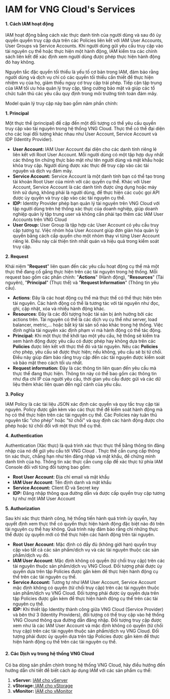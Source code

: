 # IAM for VNG Cloud's Services

#### 1. Cách IAM hoạt động <a href="#howiamsupportsvngcloudservices-1.cachiamhoatdong" id="howiamsupportsvngcloudservices-1.cachiamhoatdong"></a>

IAM hoạt động bằng cách xác thực danh tính của người dùng và sau đó ủy quyền quyền truy cập dựa trên các Policies liên kết với IAM User Accounts, User Groups và Service Accounts. Khi người dùng gửi yêu cầu truy cập vào tài nguyên cụ thể hoặc thực hiện một hành động, IAM kiểm tra các chính sách liên kết để xác định xem người dùng được phép thực hiện hành động đó hay không.

Nguyên tắc đặc quyền tối thiểu là yếu tố cơ bản trong IAM, đảm bảo rằng người dùng và dịch vụ chỉ có các quyền tối thiểu cần thiết để thực hiện nhiệm vụ của họ, giảm thiểu nguy cơ truy cập trái phép. Tiếp cận tập trung của IAM tối ưu hóa quản lý truy cập, tăng cường bảo mật và giúp các tổ chức tuân thủ các yêu cầu quy định trong môi trường tính toán đám mây.

Model quản lý truy cập này bao gồm năm phần chính:

**1. Principal**

Một thực thể (principal) đề cập đến một đối tượng có thể yêu cầu quyền truy cập vào tài nguyên trong hệ thống VNG Cloud. Thực thể có thể đại diện cho các loại đối tượng khác nhau như User Account, Service Account và IDP (Identity Provider).

* **User Account:** IAM User Account đại diện cho các danh tính riêng lẻ liên kết với Root User Account. Mỗi người dùng có một tập hợp duy nhất các thông tin chứng thực bảo mật như tên người dùng và mật khẩu hoặc khóa truy cập. Người dùng được xác thực để truy cập vào các tài nguyên và dịch vụ đám mây.
* **Service Account:** Service Account là một danh tính bạn có thể tạo trong tài khoản Root User của mình với các quyền cụ thể. Khác với User Account, Service Account là các danh tính được ứng dụng hoặc máy tính sử dụng, không phải là người dùng, để thực hiện các cuộc gọi API được ủy quyền và truy cập vào các tài nguyên cụ thể.
* **IDP:** Identity Provider phép bạn quản lý tài nguyên trên VNG Cloud với tập người dùng trên hệ thống xác thực của doanh nghiệp, giúp doanh nghiệp quản lý tập trung user và không cần phải tạo thêm các IAM User Accounts trên VNG Cloud
* **User Group:** User Group là tập hợp các User Account có yêu cầu truy cập tương tự. Việc nhóm hóa User Account giúp đơn giản hóa quản lý quyền bằng cách cấp quyền cho một nhóm thay vì từng User Account riêng lẻ. Điều này cải thiện tính nhất quán và hiệu quả trong kiểm soát truy cập.

**2. Request**

Khái niệm "**Request**" liên quan đến các yêu cầu hoạt động cụ thể mà một thực thể đang cố gắng thực hiện trên các tài nguyên trong hệ thống. Mỗi request bao gồm các phần chính: "**Actions**" (Hành động), "**Resources**" (Tài nguyên), "**Principal**" (Thực thể) và "**Request Information**" (Thông tin yêu cầu).

* **Actions**: Đây là các hoạt động cụ thể mà thực thể có thể thực hiện trên tài nguyên. Các hành động có thể là tương tác với tài nguyên như đọc, ghi, cập nhật, xóa và nhiều hành động khác.
* **Resources**: Đây là các đối tượng hoặc tài sản bị ảnh hưởng bởi các actions trên. Tài nguyên có thể là các dịch vụ cụ thể như server, load balancer, metric,... hoặc bất kỳ tài sản số nào khác trong hệ thống. Việc định nghĩa tài nguyên xác định phạm vi mà hành động có thể tác động.
* **Principal:** Khi một thực thể khởi tạo một yêu cầu, hệ thống sẽ kiểm tra xem hành động được yêu cầu có được phép hay không dựa trên các **Policies** được liên kết với thực thể đó và tài nguyên. Nếu các **Policies** cho phép, yêu cầu sẽ được thực hiện; nếu không, yêu cầu sẽ bị từ chối. Điều này giúp đảm bảo rằng truy cập đến các tài nguyên được kiểm soát và bảo mật theo cách tối ưu nhất.
* **Request information:** Đây là các thông tin liên quan đến yêu cầu mà thực thể đang thực hiện. Thông tin này có thể bao gồm các thông tin như địa chỉ IP của người yêu cầu, thời gian yêu cầu được gửi và các dữ liệu thêm khác liên quan đến ngữ cảnh của yêu cầu.

**3. Policy**

IAM Policy là các tài liệu JSON xác định các quyền và quy tắc truy cập tài nguyên. Policy được gắn kèm vào các thực thể để kiểm soát hành động mà họ có thể thực hiện trên các tài nguyên cụ thể. Các Policies này tuân thủ nguyên tắc "cho phép" hoặc "từ chối" và quy định các hành động được cho phép hoặc từ chối đối với một thực thể cụ thể.

**4. Authentication**

Authentication (Xác thực) là quá trình xác thực thực thể bằng thông tin đăng nhập của nó để gửi yêu cầu tới VNG Cloud . Thực thể cần cung cấp thông tin xác thực, chẳng hạn như tên đăng nhập và mật khẩu, để chứng minh danh tính của họ. Thông tin xác thực cần cung cấp để xác thực từ phía IAM Console đối với từng đối tượng bao gồm:

* **Root User Account**: Địa chỉ email và mật khẩu
* **IAM User Account**: Tên định danh và mật khẩu
* **Service Account:** Client ID và Secret key
* **IDP:** Đăng nhập thông qua đường dẫn và được cấp quyền truy cập tương tự như một IAM User Account

**5. Authorization**

Sau khi xác thực thành công, hệ thống tiến hành quá trình ủy quyền, hay quyết định xem thực thể có quyền thực hiện hành động đặc biệt nào đó trên tài nguyên cụ thể hay không. Quá trình này đảm bảo rằng chỉ những thực thể được ủy quyền mới có thể thực hiện các hành động trên tài nguyên.

* **Root User Account**: Mặc định có đầy đủ (không giới hạn) quyền truy cập vào tất cả các sản phẩm/dịch vụ và các tài nguyên thuộc các sản phẩm/dịch vụ đó.
* **IAM User Account**: Mặc định không có quyền (từ chối truy cập) trên các tài nguyên thuộc sản phẩm/dịch vụ VNG Cloud. Đối tượng phải được ủy quyền dựa trên tập Policies được gắn kèm để thực hiện hành động cụ thể trên các tài nguyên cụ thể.
* **Service Account:** Tương tự như IAM User Account, Service Account mặc định không có quyền (từ chối truy cập) trên các tài nguyên thuộc sản phẩm/dịch vụ VNG Cloud. Đối tượng phải được ủy quyền dựa trên tập Policies được gắn kèm để thực hiện hành động cụ thể trên các tài nguyên cụ thể.
* **IDP:** Khi thiết lập Identity thành công giữa VNG Cloud (Service Provider) và bên thứ 3 (Identity Providers), đối tượng có thể truy cập vào hệ thống VNG Clound thông qua đường dẫn đăng nhập. Đối tượng truy cập được xem như là các IAM User Account và mặc định không có quyền (từ chối truy cập) trên các tài nguyên thuộc sản phẩm/dịch vụ VNG Cloud. Đối tượng phải được ủy quyền dựa trên tập Policies được gắn kèm để thực hiện hành động cụ thể trên các tài nguyên cụ thể.

#### 2. Các Dịch vụ trong hệ thống VNG Cloud <a href="#howiamsupportsvngcloudservices-2.cacdichvutronghethongvngcloud" id="howiamsupportsvngcloudservices-2.cacdichvutronghethongvngcloud"></a>

Có ba dòng sản phẩm chính trong hệ thống VNG Cloud, hãy điều hướng đến hướng dẫn chi tiết để biết cách áp dụng IAM với các sản phẩm cụ thể:

1. **vServer:** [IAM cho vServer](iam-cho-vserver.md)
2. **vStorage:**[ IAM cho vStorage](iam-cho-vstorage.md)
3. **vMonitor:** [IAM cho vMonitor](iam-cho-vmonitor.md)
